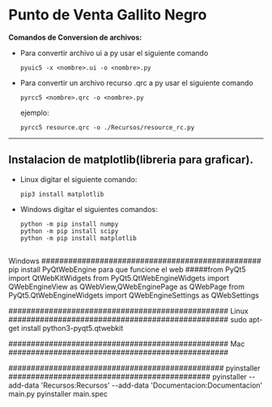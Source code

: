 # Punto de Venta Gallito Negro



**Comandos de Conversion de archivos:**

- Para convertir archivo ui a py usar el siguiente comando
    ~~~
    pyuic5 -x <nombre>.ui -o <nombre>.py      
    ~~~

- Para convertir un archivo recurso .qrc a py usar el siguiente comando
    ~~~
    pyrcc5 <nombre>.qrc -o <nombre>.py
    ~~~

    ejemplo:  
    ~~~
    pyrcc5 resource.qrc -o ./Recursos/resource_rc.py
    ~~~
---
## Instalacion de matplotlib(libreria para graficar).

- Linux digitar el siguiente comando:
    
    ~~~
    pip3 install matplotlib
    ~~~
- Windows digitar el siguientes comandos:
    ~~~
    python -m pip install numpy
    python -m pip install scipy
    python -m pip install matplotlib
    ~~~
##

Windows
#################################################
pip install PyQtWebEngine
para que funcione el web
#####from PyQt5 import QtWebKitWidgets
from PyQt5.QtWebEngineWidgets import QWebEngineView as QWebView,QWebEnginePage as QWebPage
from PyQt5.QtWebEngineWidgets import QWebEngineSettings as QWebSettings


#################################################
Linux
#################################################
sudo apt-get install python3-pyqt5.qtwebkit




#################################################
Mac
#################################################



################################################
pyinstaller
#############################################
pyinstaller --add-data 'Recursos:Recursos' --add-data 'Documentacion:Documentacion' main.py 
pyinstaller main.spec

